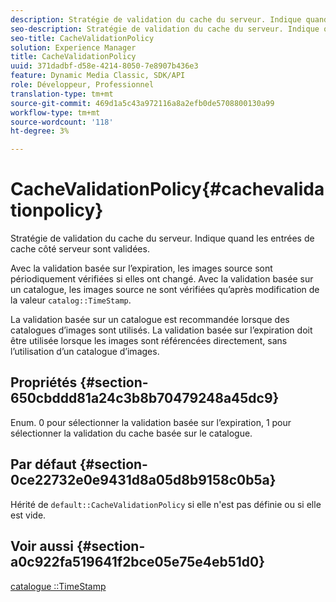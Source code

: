 ```yaml
---
description: Stratégie de validation du cache du serveur. Indique quand les entrées de cache côté serveur sont validées.
seo-description: Stratégie de validation du cache du serveur. Indique quand les entrées de cache côté serveur sont validées.
seo-title: CacheValidationPolicy
solution: Experience Manager
title: CacheValidationPolicy
uuid: 371dadbf-d58e-4214-8050-7e8907b436e3
feature: Dynamic Media Classic, SDK/API
role: Développeur, Professionnel
translation-type: tm+mt
source-git-commit: 469d1a5c43a972116a8a2efb0de5708800130a99
workflow-type: tm+mt
source-wordcount: '118'
ht-degree: 3%

---
```



# CacheValidationPolicy{#cachevalidationpolicy}

Stratégie de validation du cache du serveur. Indique quand les entrées de cache côté serveur sont validées.

Avec la validation basée sur l’expiration, les images source sont périodiquement vérifiées si elles ont changé. Avec la validation basée sur un catalogue, les images source ne sont vérifiées qu’après modification de la valeur `catalog::TimeStamp`.

La validation basée sur un catalogue est recommandée lorsque des catalogues d’images sont utilisés. La validation basée sur l’expiration doit être utilisée lorsque les images sont référencées directement, sans l’utilisation d’un catalogue d’images.

## Propriétés {#section-650cbddd81a24c3b8b70479248a45dc9}

Enum. 0 pour sélectionner la validation basée sur l’expiration, 1 pour sélectionner la validation du cache basée sur le catalogue.

## Par défaut {#section-0ce22732e0e9431d8a05d8b9158c0b5a}

Hérité de `default::CacheValidationPolicy` si elle n&#39;est pas définie ou si elle est vide.

## Voir aussi {#section-a0c922fa519641f2bce05e75e4eb51d0}

[catalogue ::TimeStamp](../../../../../is-api/image-catalog/image-serving-api-ref/c-image-catalog-reference/c-image-svg-data-reference/c-svg-data-reference/r-timestamp-svg.md#reference-59a27b72f4cb4a53a3baba83214c4ded)
